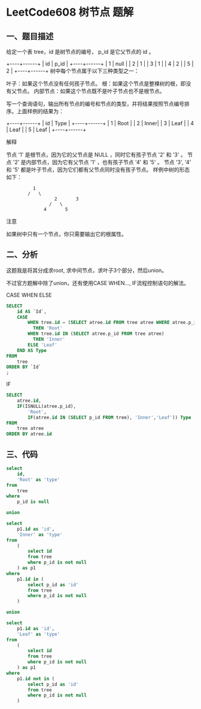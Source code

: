 # LeetCode608 树节点 题解

## 一、题目描述

给定一个表 tree，id 是树节点的编号， p_id 是它父节点的 id 。

+----+------+
| id | p_id |
+----+------+
| 1  | null |
| 2  | 1    |
| 3  | 1    |
| 4  | 2    |
| 5  | 2    |
+----+------+
树中每个节点属于以下三种类型之一：

叶子：如果这个节点没有任何孩子节点。
根：如果这个节点是整棵树的根，即没有父节点。
内部节点：如果这个节点既不是叶子节点也不是根节点。


写一个查询语句，输出所有节点的编号和节点的类型，并将结果按照节点编号排序。上面样例的结果为：

 

+----+------+
| id | Type |
+----+------+
| 1  | Root |
| 2  | Inner|
| 3  | Leaf |
| 4  | Leaf |
| 5  | Leaf |
+----+------+


解释

节点 '1' 是根节点，因为它的父节点是 NULL ，同时它有孩子节点 '2' 和 '3' 。
节点 '2' 是内部节点，因为它有父节点 '1' ，也有孩子节点 '4' 和 '5' 。
节点 '3', '4' 和 '5' 都是叶子节点，因为它们都有父节点同时没有孩子节点。
样例中树的形态如下：


			  1
			/   \
	                  2       3
	                /   \
	              4       5


注意

如果树中只有一个节点，你只需要输出它的根属性。



## 二、分析

这题我是将其分成求root, 求中间节点，求叶子3个部分，然后union。

不过官方题解中除了union，还有使用CASE WHEN..., IF流程控制语句的解法。

CASE WHEN ELSE

```sql
SELECT
    id AS `Id`,
    CASE
        WHEN tree.id = (SELECT atree.id FROM tree atree WHERE atree.p_id IS NULL)
          THEN 'Root'
        WHEN tree.id IN (SELECT atree.p_id FROM tree atree)
          THEN 'Inner'
        ELSE 'Leaf'
    END AS Type
FROM
    tree
ORDER BY `Id`
;
```

IF

```sql
SELECT
    atree.id,
    IF(ISNULL(atree.p_id),
        'Root',
        IF(atree.id IN (SELECT p_id FROM tree), 'Inner','Leaf')) Type
FROM
    tree atree
ORDER BY atree.id
```





## 三、代码

```sql
select 
    id, 
    'Root' as 'type'
from
    tree
where
    p_id is null

union

select
    p1.id as 'id',
    'Inner' as 'type'
from 
    (
        select id
        from tree
        where p_id is not null
    ) as p1
where 
    p1.id in (
        select p_id as 'id'
        from tree
        where p_id is not null
    )

union

select
    p1.id as 'id',
    'Leaf' as 'type'
from 
    (
        select id
        from tree
        where p_id is not null
    ) as p1
where 
    p1.id not in (
        select p_id as 'id'
        from tree
        where p_id is not null
    )
```





